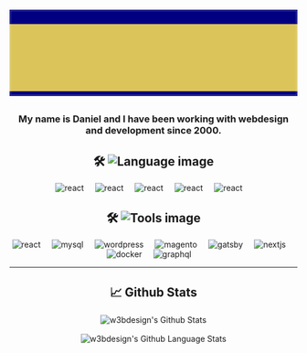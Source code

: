 <h1 align="center"><img src="https://github.com/w3bdesign/w3bdesign/blob/master/svg/animated-header.svg" alt="Header image" /></h1>

<h3 align="center">My name is Daniel and I have been working with webdesign and development since 2000. </h3>

<h2 align="center">🛠️ <img src="https://github.com/w3bdesign/w3bdesign/blob/master/svg/languages.svg" alt="Language image" /></h2>
<p align="center">
  <img height="50" width="50" alt="react" src="https://cdn.jsdelivr.net/npm/simple-icons@v3/icons/html5.svg" />&nbsp;&nbsp;&nbsp;&nbsp;
  <img height="50" width="50" alt="react" src="https://cdn.jsdelivr.net/npm/simple-icons@v3/icons/css3.svg" />&nbsp;&nbsp;&nbsp;&nbsp;
  <img height="50" width="50" alt="react" src="https://cdn.jsdelivr.net/npm/simple-icons@v3/icons/javascript.svg" />&nbsp;&nbsp;&nbsp;&nbsp;
  <img height="50" width="50" alt="react" src="https://cdn.jsdelivr.net/npm/simple-icons@v3/icons/typescript.svg" />&nbsp;&nbsp;&nbsp;&nbsp;
  <img height="50" width="50" alt="react" src="https://cdn.jsdelivr.net/npm/simple-icons@v3/icons/php.svg" />&nbsp;&nbsp;&nbsp;&nbsp; 
</p>
<h2 align="center">🛠️ <img src="https://github.com/w3bdesign/w3bdesign/blob/master/svg/tools.svg" alt="Tools image" /></h2>
<p align="center">
  <img height="50" width="50" alt="react" src="https://cdn.jsdelivr.net/npm/simple-icons@v3/icons/react.svg" />&nbsp;&nbsp;&nbsp;&nbsp;
  <img height="50" width="50" alt="mysql" src="https://cdn.jsdelivr.net/npm/simple-icons@v3/icons/mysql.svg" />&nbsp;&nbsp;&nbsp;&nbsp;  
  <img height="50" width="50" alt="wordpress" src="https://cdn.jsdelivr.net/npm/simple-icons@v3/icons/wordpress.svg" />&nbsp;&nbsp;&nbsp;&nbsp;
  <img height="50" width="50" alt="magento" src="https://cdn.jsdelivr.net/npm/simple-icons@v3/icons/magento.svg" />&nbsp;&nbsp;&nbsp;&nbsp;
  <img height="50" width="50" alt="gatsby" src="https://cdn.jsdelivr.net/npm/simple-icons@v3/icons/gatsby.svg" />&nbsp;&nbsp;&nbsp;&nbsp;
  <img height="50" width="50" alt="nextjs" src="https://cdn.jsdelivr.net/npm/simple-icons@v3/icons/next-dot-js.svg" />&nbsp;&nbsp;&nbsp;&nbsp;
  <img height="50" width="50" alt="docker" src="https://cdn.jsdelivr.net/npm/simple-icons@v3/icons/docker.svg" />&nbsp;&nbsp;&nbsp;&nbsp;
  <img height="50" width="50" alt="graphql" src="https://cdn.jsdelivr.net/npm/simple-icons@v3/icons/graphql.svg" />&nbsp;&nbsp;&nbsp;&nbsp;
</p>
<hr />
<h2 align="center">📈 Github Stats</h2>
<p align="center">
 <img align="center" alt="w3bdesign's Github Stats" src="https://github-readme-stats-six-rho.vercel.app/api?username=w3bdesign&show_icons=true&hide_border=false" />
  </p>
  <p align="center">
 <img align="center" alt="w3bdesign's Github Language Stats" src="https://github-readme-stats.vercel.app/api/top-langs/?username=w3bdesign&hide=html,css" />
   </p>
